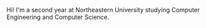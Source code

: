 Hi! I'm a second year at Northeastern University studying Computer Engineering and Computer Science.

